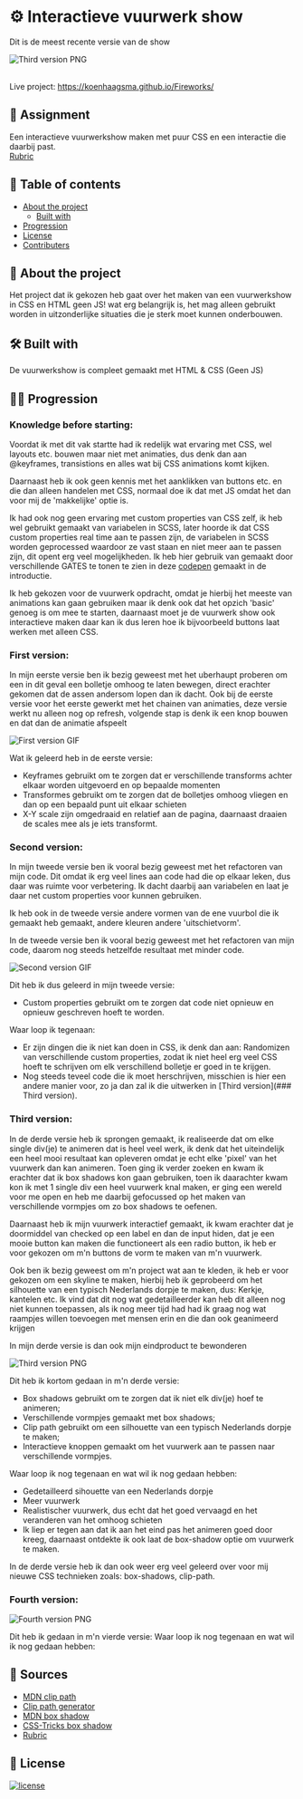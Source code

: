 # ⚙ Interactieve vuurwerk show
Dit is de meest recente versie van de show

![Third version PNG](./images/derde_versie.PNG)<br><br>

Live project: https://koenhaagsma.github.io/Fireworks/

## 📂 Assignment
Een interactieve vuurwerkshow maken met puur CSS en een interactie die daarbij past.<br>
[Rubric](https://cmda-minor-web.github.io/css-to-the-rescue-2122/beoordelingsformulier.html)


## 🧾 Table of contents
-   [About the project](##About-the-project)
      * [Built with](###Built-with)
-   [Progression](##Progression)
-   [License](##License)
-   [Contributers](##Contributers)

## 📖 About the project
Het project dat ik gekozen heb gaat over het maken van een vuurwerkshow in CSS en HTML geen JS! wat erg belangrijk is, het mag alleen gebruikt worden in uitzonderlijke situaties die je sterk moet kunnen onderbouwen. 

## 🛠 Built with
De vuurwerkshow is compleet gemaakt met HTML & CSS (Geen JS)

## 👩‍💻 Progression

### Knowledge before starting:
Voordat ik met dit vak startte had ik redelijk wat ervaring met CSS, wel layouts etc. bouwen maar niet met animaties, dus denk dan aan @keyframes, transistions en alles wat bij CSS animations komt kijken.

Daarnaast heb ik ook geen kennis met het aanklikken van buttons etc. en die dan alleen handelen met CSS, normaal doe ik dat met JS omdat het dan voor mij de 'makkelijke' optie is.

Ik had ook nog geen ervaring met custom properties van CSS zelf, ik heb wel gebruikt gemaakt van variabelen in SCSS, later hoorde ik dat CSS custom properties real time aan te passen zijn, de variabelen in SCSS worden geprocessed waardoor ze vast staan en niet meer aan te passen zijn, dit opent erg veel mogelijkheden.
Ik heb hier gebruik van gemaakt door verschillende GATES te tonen te zien in deze [codepen](https://codepen.io/koenhaagsma/pen/WNXjMbz) gemaakt in de introductie.

Ik heb gekozen voor de vuurwerk opdracht, omdat je hierbij het meeste van animations kan gaan gebruiken maar ik denk ook dat het opzich 'basic' genoeg is om mee te starten, daarnaast moet je de vuurwerk show ook interactieve maken daar kan ik dus leren hoe ik bijvoorbeeld buttons laat werken met alleen CSS.

### First version:
In mijn eerste versie ben ik bezig geweest met het uberhaupt proberen om een in dit geval een bolletje omhoog te laten bewegen, direct erachter gekomen dat de assen andersom lopen dan ik dacht. Ook bij de eerste versie voor het eerste gewerkt met het chainen van animaties, deze versie werkt nu alleen nog op refresh, volgende stap is denk ik een knop bouwen en dat dan de animatie afspeelt

![First version GIF](./images/FirstAnimation.gif)

Wat ik geleerd heb in de eerste versie:
- Keyframes gebruikt om te zorgen dat er verschillende transforms achter elkaar worden uitgevoerd en op bepaalde momenten
- Transformes gebruikt om te zorgen dat de bolletjes omhoog vliegen en dan op een bepaald punt uit elkaar schieten
- X-Y scale zijn omgedraaid en relatief aan de pagina, daarnaast draaien de scales mee als je iets transformt.

### Second version:
In mijn tweede versie ben ik vooral bezig geweest met het refactoren van mijn code. Dit omdat ik erg veel lines aan code had die op elkaar leken, dus daar was ruimte voor verbetering. Ik dacht daarbij aan variabelen en laat je daar net custom properties voor kunnen gebruiken.

Ik heb ook in de tweede versie andere vormen van de ene vuurbol die ik gemaakt heb gemaakt, andere kleuren andere 'uitschietvorm'.

In de tweede versie ben ik vooral bezig geweest met het refactoren van mijn code, daarom nog steeds hetzelfde resultaat met minder code.

![Second version GIF](./images/FirstAnimation.gif)

Dit heb ik dus geleerd in mijn tweede versie:
- Custom properties gebruikt om te zorgen dat code niet opnieuw en opnieuw geschreven hoeft te worden.

Waar loop ik tegenaan:
- Er zijn dingen die ik niet kan doen in CSS, ik denk dan aan: Randomizen van verschillende custom properties, zodat ik niet heel erg veel CSS hoeft te schrijven om elk verschillend bolletje er goed in te krijgen.
- Nog steeds teveel code die ik moet herschrijven, misschien is hier een andere manier voor, zo ja dan zal ik die uitwerken in [Third version](### Third version).

### Third version:
In de derde versie heb ik sprongen gemaakt, ik realiseerde dat om elke single div(je) te animeren dat is heel veel werk, ik denk dat het uiteindelijk een heel mooi resultaat kan opleveren omdat je echt elke 'pixel' van het vuurwerk dan kan animeren.
Toen ging ik verder zoeken en kwam ik erachter dat ik box shadows kon gaan gebruiken, toen ik daarachter kwam kon ik met 1 single div een heel vuurwerk knal maken, er ging een wereld voor me open en heb me daarbij gefocussed op het maken van verschillende vormpjes om zo box shadows te oefenen.

Daarnaast heb ik mijn vuurwerk interactief gemaakt, ik kwam erachter dat je doormiddel van checked op een label en dan de input hiden, dat je een mooie button kan maken die functioneert als een radio button, ik heb er voor gekozen om m'n buttons de vorm te maken van m'n vuurwerk.

Ook ben ik bezig geweest om m'n project wat aan te kleden, ik heb er voor gekozen om een skyline te maken, hierbij heb ik geprobeerd om het silhouette van een typisch Nederlands dorpje te maken, dus: Kerkje, kantelen etc.
Ik vind dat dit nog wat gedetailleerder kan heb dit alleen nog niet kunnen toepassen, als ik nog meer tijd had had ik graag nog wat raampjes willen toevoegen met mensen erin en die dan ook geanimeerd krijgen

In mijn derde versie is dan ook mijn eindproduct te bewonderen

![Third version PNG](./images/derde_versie.PNG)

Dit heb ik kortom gedaan in m'n derde versie:
- Box shadows gebruikt om te zorgen dat ik niet elk div(je) hoef te animeren;
- Verschillende vormpjes gemaakt met box shadows;
- Clip path gebruikt om een silhouette van een typisch Nederlands dorpje te maken;
- Interactieve knoppen gemaakt om het vuurwerk aan te passen naar verschillende vormpjes.

Waar loop ik nog tegenaan en wat wil ik nog gedaan hebben:
- Gedetailleerd sihouette van een Nederlands dorpje
- Meer vuurwerk
- Realistischer vuurwerk, dus echt dat het goed vervaagd en het veranderen van het omhoog schieten
- Ik liep er tegen aan dat ik aan het eind pas het animeren goed door kreeg, daarnaast ontdekte ik ook laat de box-shadow optie om vuurwerk te maken.

In de derde versie heb ik dan ook weer erg veel geleerd over voor mij nieuwe CSS technieken zoals: box-shadows, clip-path.

### Fourth version:

![Fourth version PNG](./images/vierde_versie.PNG)

Dit heb ik gedaan in m'n vierde versie:
Waar loop ik nog tegenaan en wat wil ik nog gedaan hebben:


## 📑 Sources
- [MDN clip path](https://developer.mozilla.org/en-US/docs/Web/CSS/clip-path)
- [Clip path generator](https://bennettfeely.com/clippy/)
- [MDN box shadow](https://developer.mozilla.org/en-US/docs/Web/CSS/box-shadow)
- [CSS-Tricks box shadow](https://css-tricks.com/snippets/css/css-box-shadow/)
- [Rubric](https://cmda-minor-web.github.io/css-to-the-rescue-2122/beoordelingsformulier.html)

## 🔖 License
[![license](https://img.shields.io/github/license/DAVFoundation/captain-n3m0.svg?style=flat-square)]()
